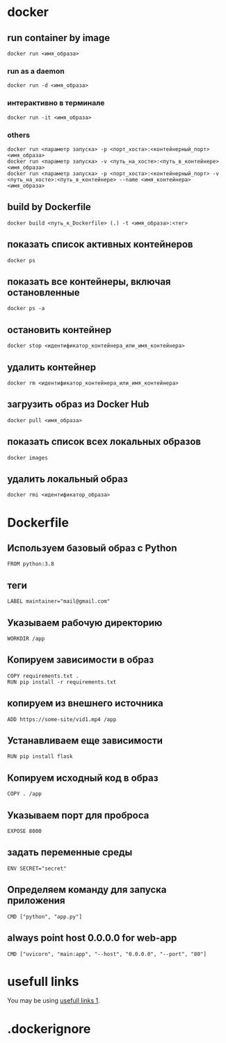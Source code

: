 # docker

## run container by image
```docker run <имя_образа> ```

### run as a daemon
```docker run -d <имя_образа> ```

### интерактивно в терминале
```docker run -it <имя_образа> ```

### others
```
docker run <параметр запуска> -p <порт_хоста>:<контейнерный_порт> <имя_образа>
docker run <параметр запуска> -v <путь_на_хосте>:<путь_в_контейнере> <имя_образа>
docker run <параметр запуска> -p <порт_хоста>:<контейнерный_порт> -v <путь_на_хосте>:<путь_в_контейнере> --name <имя_контейнера> <имя_образа> 
```

## build by Dockerfile
```docker build <путь_к_Dockerfile> (.) -t <имя_образа>:<тег> ```

## показать список активных контейнеров
```docker ps ```

## показать все контейнеры, включая остановленные
```docker ps -a ```

## остановить контейнер
```docker stop <идентификатор_контейнера_или_имя_контейнера> ```

## удалить контейнер
```docker rm <идентификатор_контейнера_или_имя_контейнера> ```

## загрузить образ из Docker Hub
```docker pull <имя_образа> ```

## показать список всех локальных образов
```docker images ```

## удалить локальный образ
```docker rmi <идентификатор_образа> ```


# Dockerfile

## Используем базовый образ с Python
```FROM python:3.8 ```

## теги
```LABEL maintainer="mail@gmail.com" ```

## Указываем рабочую директорию
```WORKDIR /app ```

## Копируем зависимости в образ
```
COPY requirements.txt .
RUN pip install -r requirements.txt 
```

## копируем из внешнего источника
```ADD https://some-site/vid1.mp4 /app```

## Устанавливаем еще зависимости
```RUN pip install flask ```

## Копируем исходный код в образ
```COPY . /app ```

## Указываем порт для проброса
```EXPOSE 8000```

## задать переменные среды
```ENV SECRET="secret" ```

## Определяем команду для запуска приложения
```CMD ["python", "app.py"] ```

## always point host 0.0.0.0 for web-app
```CMD ["uvicorn", "main:app", "--host", "0.0.0.0", "--port", "80"]```

# usefull links
You may be using [usefull links 1](https://learn.microsoft.com/ru-ru/virtualization/windowscontainers/manage-docker/manage-windows-dockerfile).



# .dockerignore
